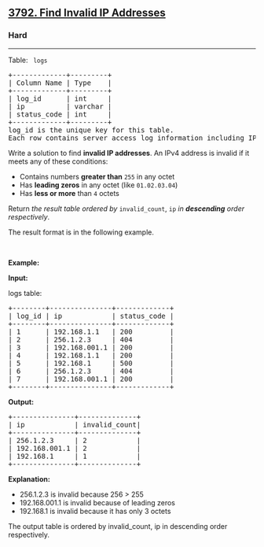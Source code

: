<h2><a href="https://leetcode.com/problems/analyze-organization-hierarchy/description/">3792. Find Invalid IP Addresses</a></h2><h3>Hard</h3><hr><p>Table: <code> logs</code></p>

<pre>
+-------------+---------+
| Column Name | Type    |
+-------------+---------+
| log_id      | int     |
| ip          | varchar |
| status_code | int     |
+-------------+---------+
log_id is the unique key for this table.
Each row contains server access log information including IP address and HTTP status code.
</pre>

<p>Write a solution to find <strong>invalid IP addresses</strong>. An IPv4 address is invalid if it meets any of these conditions:</p>

<ul>
	<li>Contains numbers <strong>greater than</strong> <code>255</code> in any octet</li>
	<li>Has <strong>leading zeros</strong> in any octet (like <code>01.02.03.04</code>)</li>
	<li>Has <strong>less or more</strong> than <code>4</code> octets</li>
</ul>

<p>Return <em>the result table </em><em>ordered by</em> <code>invalid_count</code>,&nbsp;<code>ip</code>&nbsp;<em>in <strong>descending</strong> order respectively</em>.&nbsp;</p>

<p>The result format is in the following example.</p>

<p>&nbsp;</p>
<p><strong class="example">Example:</strong></p>

<div class="example-block">
<p><strong>Input:</strong></p>

<p>logs table:</p>

<pre class="example-io">
+--------+---------------+-------------+
| log_id | ip            | status_code | 
+--------+---------------+-------------+
| 1      | 192.168.1.1   | 200         | 
| 2      | 256.1.2.3     | 404         | 
| 3      | 192.168.001.1 | 200         | 
| 4      | 192.168.1.1   | 200         | 
| 5      | 192.168.1     | 500         | 
| 6      | 256.1.2.3     | 404         | 
| 7      | 192.168.001.1 | 200         | 
+--------+---------------+-------------+
</pre>

<p><strong>Output:</strong></p>

<pre class="example-io">
+---------------+--------------+
| ip            | invalid_count|
+---------------+--------------+
| 256.1.2.3     | 2            |
| 192.168.001.1 | 2            |
| 192.168.1     | 1            |
+---------------+--------------+
</pre>

<p><strong>Explanation:</strong></p>

<ul>
	<li>256.1.2.3&nbsp;is invalid because 256 &gt; 255</li>
	<li>192.168.001.1&nbsp;is invalid because of leading zeros</li>
	<li>192.168.1&nbsp;is invalid because it has only 3 octets</li>
</ul>

<p>The output table is ordered by invalid_count, ip in descending order respectively.</p>
</div>

